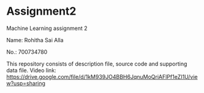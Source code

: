 # Assignment2
Machine Learning assignment 2

Name: Rohitha Sai Alla

No.: 700734780

This repository consists of description file, source code and supporting data file.
Video link: https://drive.google.com/file/d/1kM939JO4BBH6JqnuMoQriAFlPf1eZI1U/view?usp=sharing
